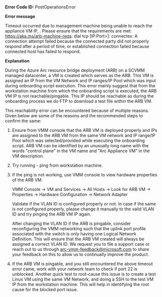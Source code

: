 **Error Code ID:** PostOperationsError

**Error message**
  
 Timeout occurred due to management machine being unable to reach the appliance VM IP, <IP>. Please ensure that the requirements are met: https://aka.ms/arb-machine-reqs: dial tcp [IP:Port>]: connectex: A connection attempt failed because the connected party did not properly respond after a period of time, or established connection failed because connected host has failed to respond.

**Explanation**

During the Azure Arc resource bridge deployment (ARB) on a SCVMM managed datacenter, a VM is created which serves as the ARB. This VM is assigned an IP from the VM Network and IP ranges/IP Pool which was input during onboarding script execution. This error mainly suggest that from the workstation machine from which the onboarding script is executed, the ARB VM IP is not reachable/pingable. This IP should be reachable as during the onboarding process we do FTP to download a test file within the ARB VM.

This reachability error can be encountered because of multiple reasons. Given below are some of the reasons and the recommended steps to confirm the same:

1) Ensure from VMM console that the ARB VM is deployed properly and IPs are assigned to the ARB VM from the same VM network and IP range/IP Pool which was selected/provided while executing the onboarding script. ARB VM can be identified by an unusually long name with the words "control plane" in the VM name and "Arc Appliance VM" in the VM description.
2) Try running - ping <ARB VM IP> from workstation machine.
3) If the ping is not working, use VMM console to view hardware properties of the ARB VM.
   
   VMM Console -> VM and Services -> All Hosts -> Look for ARB VM -> Properties -> Hardware Configuration -> Network Adapter
   
   Validate if the VLAN ID is configured properly or not. In case if the same is not configured properly, please change it manually to the valid VLAN ID and try pinging the ARB VM IP again.

   After changing the VLAN ID if the ARB is pingable, consider reconfiguring the VMM networking such that the uplink port profile associated with the switch is only having one Logical Network Definition. This will ensure that the ARB VM created will always be assigned a correct VLAN ID. We request you to file a support case or reach out to us through arc-vmm-feedback@microsoft.com to share your feedback on this to allow us to continually improve the product.

4) If the ARB VM is pingable, and you still encountered the above timeout error came, work with your network team to check if port 22 is unblocked. Another quick test to root-cause this issue is to create a test Linux VM using the same VM Network, and doing a SSH to the test VM IP from the workstation machine. This will help in identifying the root cause for the blocked port issue.

